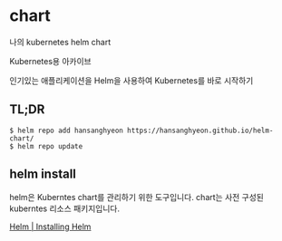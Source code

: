 # chart
나의 kubernetes helm chart

Kubernetes용 아카이브

인기있는 애플리케이션을 Helm을 사용하여 Kubernetes를 바로 시작하기

## TL;DR

```shell
$ helm repo add hansanghyeon https://hansanghyeon.github.io/helm-chart/
$ helm repo update
```

## helm install

helm은 Kuberntes chart를 관리하기 위한 도구입니다. chart는 사전 구성된 kuberntes 리소스 패키지입니다.

[Helm | Installing Helm](https://helm.sh/docs/intro/install/)
